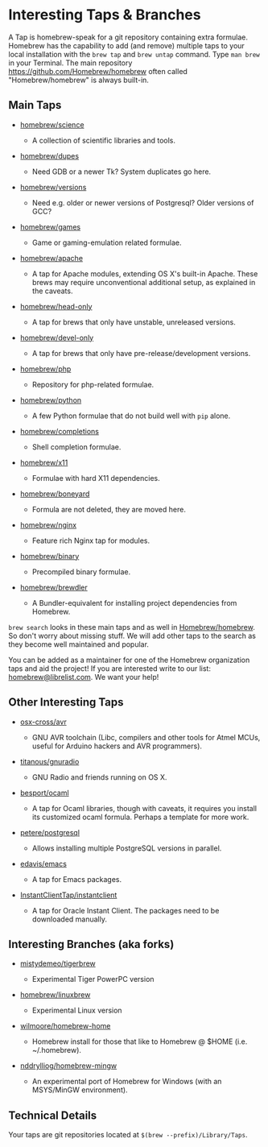 # Interesting Taps & Branches
A Tap is homebrew-speak for a git repository containing extra formulae.
Homebrew has the capability to add (and remove) multiple taps to your local installation with the `brew tap` and `brew untap` command. Type `man brew` in your Terminal. The main repository https://github.com/Homebrew/homebrew often called "Homebrew/homebrew" is always built-in.

## Main Taps

*   [homebrew/science](https://github.com/Homebrew/homebrew-science)
    - A collection of scientific libraries and tools.

*   [homebrew/dupes](https://github.com/Homebrew/homebrew-dupes)
    - Need GDB or a newer Tk? System duplicates go here.

*   [homebrew/versions](https://github.com/Homebrew/homebrew-versions)
    - Need e.g. older or newer versions of Postgresql? Older versions of GCC?

*   [homebrew/games](https://github.com/Homebrew/homebrew-games)
    - Game or gaming-emulation related formulae.

*   [homebrew/apache](https://github.com/Homebrew/homebrew-apache)
    - A tap for Apache modules, extending OS X's built-in Apache. These brews may require unconventional additional setup, as explained in the caveats.

*   [homebrew/head-only](https://github.com/Homebrew/homebrew-head-only)
    - A tap for brews that only have unstable, unreleased versions.

*   [homebrew/devel-only](https://github.com/Homebrew/homebrew-devel-only)
    - A tap for brews that only have pre-release/development versions.

*   [homebrew/php](https://github.com/Homebrew/homebrew-php)
    - Repository for php-related formulae.

*   [homebrew/python](https://github.com/Homebrew/homebrew-python)
    - A few Python formulae that do not build well with `pip` alone.

*   [homebrew/completions](https://github.com/Homebrew/homebrew-completions)
    - Shell completion formulae.

*   [homebrew/x11](https://github.com/Homebrew/homebrew-x11)
    - Formulae with hard X11 dependencies.

*   [homebrew/boneyard](https://github.com/Homebrew/homebrew-boneyard)
    - Formula are not deleted, they are moved here.

*   [homebrew/nginx](https://github.com/Homebrew/homebrew-nginx)
    - Feature rich Nginx tap for modules.

*   [homebrew/binary](https://github.com/Homebrew/homebrew-binary)
    - Precompiled binary formulae.

*   [homebrew/brewdler](https://github.com/Homebrew/homebrew-brewdler)
    - A Bundler-equivalent for installing project dependencies from Homebrew.


`brew search` looks in these main taps and as well in [Homebrew/homebrew](https://github.com/Homebrew/homebrew). So don't worry about missing stuff. We will add other taps to the search as they become well maintained and popular.

You can be added as a maintainer for one of the Homebrew organization taps and aid the project! If you are interested write to our list: homebrew@librelist.com. We want your help!


## Other Interesting Taps

*   [osx-cross/avr](https://github.com/osx-cross/homebrew-avr)
    - GNU AVR toolchain (Libc, compilers and other tools for Atmel MCUs, useful for Arduino hackers and AVR programmers).

*   [titanous/gnuradio](https://github.com/titanous/homebrew-gnuradio)
    -  GNU Radio and friends running on OS X.

*   [besport/ocaml](https://github.com/besport/homebrew-ocaml)
    - A tap for Ocaml libraries, though with caveats, it requires you install its customized ocaml formula. Perhaps a template for more work.

*   [petere/postgresql](https://github.com/petere/homebrew-postgresql)
    - Allows installing multiple PostgreSQL versions in parallel.

*   [edavis/emacs](https://github.com/edavis/homebrew-emacs)
    - A tap for Emacs packages.

*   [InstantClientTap/instantclient](https://github.com/InstantClientTap/homebrew-instantclient)
    - A tap for Oracle Instant Client. The packages need to be downloaded manually.

## Interesting Branches (aka forks)

*   [mistydemeo/tigerbrew](https://github.com/mistydemeo/tigerbrew)
    - Experimental Tiger PowerPC version

*   [homebrew/linuxbrew](https://github.com/Homebrew/linuxbrew)
    - Experimental Linux version

*   [wilmoore/homebrew-home](https://github.com/wilmoore/homebrew-home)
    - Homebrew install for those that like to Homebrew @ $HOME (i.e. ~/.homebrew).

*   [nddrylliog/homebrew-mingw](https://github.com/nddrylliog/homebrew-mingw)
    - An experimental port of Homebrew for Windows (with an MSYS/MinGW environment).


## Technical Details

Your taps are git repositories located at `$(brew --prefix)/Library/Taps`.
